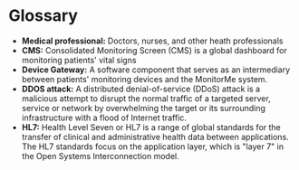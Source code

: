 # Glossary

- **Medical professional:** Doctors, nurses, and other heath professionals
- **CMS:** Consolidated Monitoring Screen (CMS) is a global dashboard for monitoring patients' vital signs
- **Device Gateway:** A software component that serves as an intermediary between patients' monitoring devices and the MonitorMe system. 
- **DDOS attack:** A distributed denial-of-service (DDoS) attack is a malicious attempt to disrupt the normal traffic of a targeted server, service or
  network by overwhelming the target or its surrounding infrastructure with a flood of Internet traffic.
- **HL7:** Health Level Seven or HL7 is a range of global standards for the transfer of clinical and administrative health data between applications.
  The HL7 standards focus on the application layer, which is "layer 7" in the Open Systems Interconnection model. 
